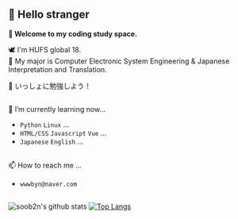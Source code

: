 ## 👋 Hello stranger 
**🌼 Welcome to my coding study space.**


🕊️ I'm HUFS global 18.  
👀 My major is Computer Electronic System Engineering & Japanese Interpretation and Translation.  

💬 いっしょに勉強しよう！

##
🌱 I’m currently learning now...
- `Python` `Linux` ...
- `HTML/CSS` `Javascript` `Vue` ...
- `Japanese` `English` ...
##

📫 How to reach me ...
- `wwwbyn@naver.com`


##

![soob2n's github stats](https://github-readme-stats.vercel.app/api?username=soob2n&show_icons=true)
[![Top Langs](https://github-readme-stats.vercel.app/api/top-langs/?username=soob2n&layout=compact)](https://github.com/soob2n/github-readme-stats)
